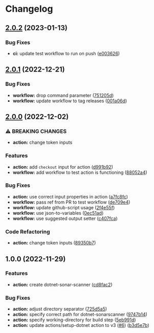 # Changelog

## [2.0.2](https://github.com/chill-viking/dotnet-sonar-scanner/compare/v2.0.1...v2.0.2) (2023-01-13)


### Bug Fixes

* **ci:** update test workflow to run on push ([e003626](https://github.com/chill-viking/dotnet-sonar-scanner/commit/e0036265b04adc86a91fa9c22f84622947cb0e94))

## [2.0.1](https://github.com/chill-viking/dotnet-sonar-scanner/compare/v2.0.0...v2.0.1) (2022-12-21)


### Bug Fixes

* **workflow:** drop command parameter ([751205d](https://github.com/chill-viking/dotnet-sonar-scanner/commit/751205d844f19b1e0b1186fddb0ca8e869d3919a))
* **workflow:** update workflow to tag releases ([001a06d](https://github.com/chill-viking/dotnet-sonar-scanner/commit/001a06dd307a413c63332b0b78ffe1ae687db230))

## [2.0.0](https://github.com/chill-viking/dotnet-sonar-scanner/compare/v1.0.0...v2.0.0) (2022-12-02)


### ⚠ BREAKING CHANGES

* **action:** change token inputs

### Features

* **action:** add `checkout` input for action ([d991b92](https://github.com/chill-viking/dotnet-sonar-scanner/commit/d991b925f00fa7a31cbb267a51e4f1c3c86c2ef9))
* **workflow:** add workflow to test action is functioning ([88052a4](https://github.com/chill-viking/dotnet-sonar-scanner/commit/88052a44b13ce5c03c86a712aa312b4162557a74))


### Bug Fixes

* **action:** use correct input properties in action ([a7fc8fc](https://github.com/chill-viking/dotnet-sonar-scanner/commit/a7fc8fc8d697827b58ff077ce0e50591e395c49f))
* **workflow:** pass ref from PR to test workflow ([de709e4](https://github.com/chill-viking/dotnet-sonar-scanner/commit/de709e4450d4a3a0ebf9d89939f012f56a11fb5f))
* **workflow:** update github-script usage ([2f4e55f](https://github.com/chill-viking/dotnet-sonar-scanner/commit/2f4e55f165bbed565c4076f935345cb1feb1d696))
* **workflow:** use json-to-variables ([0ec51ad](https://github.com/chill-viking/dotnet-sonar-scanner/commit/0ec51ad56e0da98c08d434216bf5f39520df0dae))
* **workflow:** use suggested output setter ([c407fca](https://github.com/chill-viking/dotnet-sonar-scanner/commit/c407fca8f62ac5455a56f9453f6dcf3b052a00e8))


### Code Refactoring

* **action:** change token inputs ([89350b7](https://github.com/chill-viking/dotnet-sonar-scanner/commit/89350b7436afb9e4c905ff64f6be0a3923dad588))

## 1.0.0 (2022-11-29)


### Features

* **action:** create dotnet-sonar-scanner ([cd8fac2](https://github.com/chill-viking/dotnet-sonar-scanner/commit/cd8fac22a9f5f63733a2a29fc0bae05a98020e11))


### Bug Fixes

* **action:** adjust directory separator ([725d5a5](https://github.com/chill-viking/dotnet-sonar-scanner/commit/725d5a5d92094353fdb90f12eb4c91a227825270))
* **action:** specify correct path for dotnet-sonarscanner ([9747b14](https://github.com/chill-viking/dotnet-sonar-scanner/commit/9747b14ab82bf8bedae1082031e3db3905d4457f))
* **action:** specify working-directory for build step ([5eb991d](https://github.com/chill-viking/dotnet-sonar-scanner/commit/5eb991d757d4f498a65a668910694ede06fbda94))
* **action:** update actions/setup-dotnet action to v3 ([#6](https://github.com/chill-viking/dotnet-sonar-scanner/issues/6)) ([b3d5e7b](https://github.com/chill-viking/dotnet-sonar-scanner/commit/b3d5e7b9d836d600ced0d3721cdf5fe982844b51))
